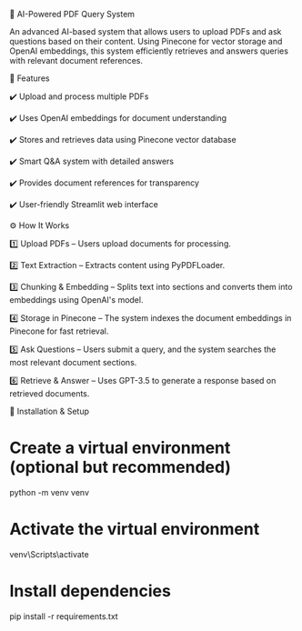 📄 AI-Powered PDF Query System

An advanced AI-based system that allows users to upload PDFs and ask questions based on their content.
Using Pinecone for vector storage and OpenAI embeddings, this system efficiently retrieves and answers queries with relevant document references.

📌 Features

✔️ Upload and process multiple PDFs

✔️ Uses OpenAI embeddings for document understanding

✔️ Stores and retrieves data using Pinecone vector database

✔️ Smart Q&A system with detailed answers

✔️ Provides document references for transparency

✔️ User-friendly Streamlit web interface

⚙️ How It Works

1️⃣ Upload PDFs – Users upload documents for processing.

2️⃣ Text Extraction – Extracts content using PyPDFLoader.

3️⃣ Chunking & Embedding – Splits text into sections and converts them into embeddings using OpenAI's model.

4️⃣ Storage in Pinecone – The system indexes the document embeddings in Pinecone for fast retrieval.

5️⃣ Ask Questions – Users submit a query, and the system searches the most relevant document sections.

6️⃣ Retrieve & Answer – Uses GPT-3.5 to generate a response based on retrieved documents.

🔧 Installation & Setup
# Create a virtual environment (optional but recommended)

python -m venv venv

# Activate the virtual environment

venv\Scripts\activate  

# Install dependencies

pip install -r requirements.txt
